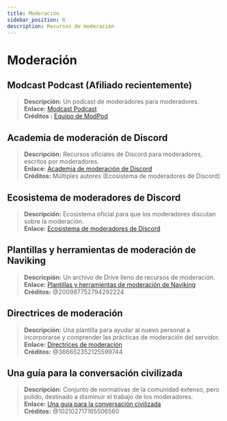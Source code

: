 ```yaml
---
title: Moderación
sidebar_position: 6
description: Recursos de moderación
---
```


# Moderación

## **Modcast Podcast** (Afiliado recientemente)

> **Descripción:** Un podcast de moderadores para moderadores.   <br/>
**Enlace:** [Modcast Podcast](https://modcast.network/)   <br/>
**Créditos :** [Equipo de ModPod](https://modcast.network/meet-the-team/)

## **Academia de moderación de Discord**

> **Descripción:** Recursos oficiales de Discord para moderadores, escritos por moderadores.   <br/>
**Enlace:** [Academia de moderación de Discord](https://dis.gd/moderation)   <br/>
**Créditos:** Múltiples autores (Ecosistema de moderadores de Discord)

## **Ecosistema de moderadores de Discord**

> **Descripción:** Ecosistema oficial para que los moderadores discutan sobre la moderación.   <br/>
**Enlace:** [Ecosistema de moderadores de Discord](https://discord.com/blog/announcing-the-discord-moderator-academy-exam)

## **Plantillas y herramientas de moderación de Naviking**

> **Descricpión:** Un archivo de Drive lleno de recursos de moderación.   <br/>
**Enlace:** [Plantillas y herramientas de moderación de Naviking](https://drive.google.com/drive/folders/1vqdEEBqqCftZgMTkgqK8sKzxtdMANu4U)   <br/>
**Créditos:** @200987752794292224

## **Directrices de moderación**

> **Descripción:** Una plantilla para ayudar al nuevo personal a incorporarse y comprender las prácticas de moderación del servidor.   <br/>
**Enlace:** [Directrices de moderación](https://staff-guidelines.super.site/)   <br/>
**Créditos:** @366652352125599744

## **Una guía para la conversación civilizada**

> **Descripción:** Conjunto de normativas de la comunidad extenso, pero pulido, destinado a disminuir el trabajo de los moderadores.   <br/>
**Enlace:** [Una guía para la conversación civilizada](https://conversation.guide/)   <br/>
**Créditos:** @102102717165506560
